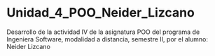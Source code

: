# Unidad_4_POO_Neider_Lizcano
Desarrollo de la actividad IV de la asignatura POO del programa de Ingeniera Software, modalidad a distancia, semestre II, por el alumno: Neider Lizcano
